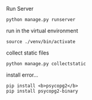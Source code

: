 Run Server
```
python manage.py runserver
```

run in the virtual environment
```
source ./venv/bin/activate
```

collect static files
```
python manage.py collectstatic
```
install error...
```
pip install <b>psycopg2</b>
pip install psycopg2-binary
```
